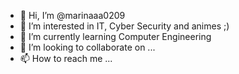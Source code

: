 - 👋 Hi, I’m @marinaaa0209
- 👀 I’m interested in IT, Cyber Security and animes ;)
- 🌱 I’m currently learning Computer Engineering
- 💞️ I’m looking to collaborate on ...
- 📫 How to reach me ...

<!---
marinaaa0209/marinaaa0209 is a ✨ special ✨ repository because its `README.md` (this file) appears on your GitHub profile.
You can click the Preview link to take a look at your changes.
--->
